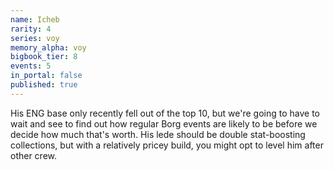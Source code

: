 ```yaml
---
name: Icheb
rarity: 4
series: voy
memory_alpha: voy
bigbook_tier: 8
events: 5
in_portal: false
published: true
---
```


His ENG base only recently fell out of the top 10, but we're going to have to wait and see to find out how regular Borg events are likely to be before we decide how much that's worth. His lede should be double stat-boosting collections, but with a relatively pricey build, you might opt to level him after other crew.
